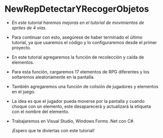 # NewRepDetectarYRecogerObjetos

- _En este tutorial haremos mejoras en el tutorial de movimientos de sprites de 4 vías._
- Para continuar con esto, asegúrese de haber terminado el último tutorial, ya que usaremos el código y lo configuraremos desde el primer proyecto.
- En este tutorial agregaremos la función de recolección y caída de elementos.
- Para esta función, cargaremos 17 elementos de RPG diferentes y los soltaremos aleatoriamente en la pantalla.
- También agregaremos una función de colisión de jugadores y elementos en el juego.
- La idea es que el jugador pueda moverse por la pantalla y cuando choque con un elemento, este desaparecerá y actualizará la etiqueta con el nombre del elemento.
- Trabajaremos en Visual Studio, Windows Forms .Net con C#.

  ¡Espero que te diviertas con este tutorial!
